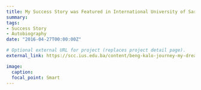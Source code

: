 ```yaml
---
title: My Success Story was Featured in International University of Sarajevo's Career Blog
summary: 
tags:
- Success Story
- Autobiography
date: "2016-04-27T00:00:00Z"

# Optional external URL for project (replaces project detail page).
external_link: https://scc.ius.edu.ba/content/beng-kalo-journey-my-dreams

image:
  caption: 
  focal_point: Smart
---
```

